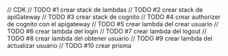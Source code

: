 // CDK
// TODO #1 crear stack de lambdas
// TODO #2 crear stack de apiGateway
// TODO #3 crear stack de cognito
// TODO #4 crear authorizer de cognito con el apigateway
// TODO #5 crear lambda del crear usuario
// TODO #6 crear lambda del login
// TODO #7 crear lambda del logout
// TODO #8 crear lambda del obtener usuario
// TODO #9 crear lambda del actualizar usuario
// TODO #10 crear prisma
